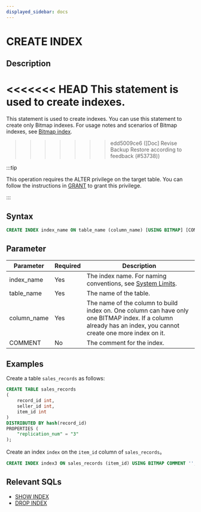 ```yaml
---
displayed_sidebar: docs
---
```


# CREATE INDEX

## Description

<<<<<<< HEAD
This statement is used to create indexes.
=======
This statement is used to create indexes. You can use this statement to create only Bitmap indexes. For usage notes and scenarios of Bitmap indexes, see [Bitmap index](../../../table_design/indexes/Bitmap_index.md).
>>>>>>> edd5009ce6 ([Doc] Revise Backup Restore according to feedback (#53738))

:::tip

This operation requires the ALTER privilege on the target table. You can follow the instructions in [GRANT](../account-management/GRANT.md) to grant this privilege.

:::

## Syntax

```SQL
CREATE INDEX index_name ON table_name (column_name) [USING BITMAP] [COMMENT'']
```

## Parameter

| **Parameter** | **Required**   | **Description**                                                              |
| ------------- | -------------- | ---------------------------------------------------------------------------- |
| index_name    | Yes            | The index name. For naming conventions, see [System Limits](../../System_limit.md). |
| table_name    | Yes            | The name of the table.                                                       |
| column_name   | Yes            | The name of the column to build index on. One column can have only one BITMAP index. If a column already has an index, you cannot create one more index on it. |
| COMMENT       | No             | The comment for the index.                                                   |

## Examples

Create a table `sales_records` as follows:

```SQL
CREATE TABLE sales_records
(
    record_id int,
    seller_id int,
    item_id int
)
DISTRIBUTED BY hash(record_id)
PROPERTIES (
    "replication_num" = "3"
);
```

Create an index `index` on the `item_id` column of `sales_records`。

```SQL
CREATE INDEX index3 ON sales_records (item_id) USING BITMAP COMMENT '';
```

## Relevant SQLs

- [SHOW INDEX](SHOW_INDEX.md)
- [DROP INDEX](DROP_INDEX.md)
